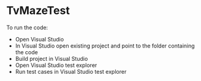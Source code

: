 # TvMazeTest

To run the code:
* Open Visual Studio
* In Visual Studio open existing project and point to the folder containing the code
* Build project in Visual Studio
* Open Visual Studio test explorer
* Run test cases in Visual Studio test explorer
